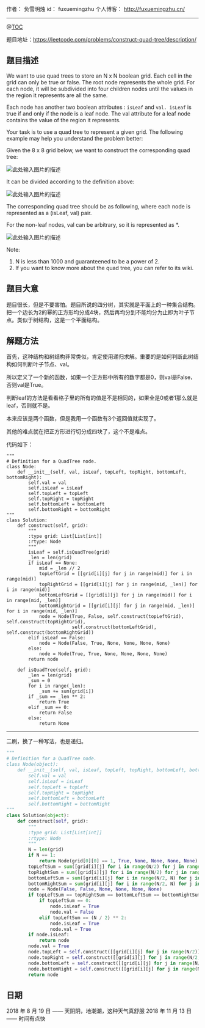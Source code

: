 
作者： 负雪明烛
id：	fuxuemingzhu
个人博客：	http://fuxuemingzhu.cn/

---
@[TOC](目录)

题目地址：https://leetcode.com/problems/construct-quad-tree/description/

## 题目描述

We want to use quad trees to store an N x N boolean grid. Each cell in the grid can only be true or false. The root node represents the whole grid. For each node, it will be subdivided into four children nodes until the values in the region it represents are all the same.

Each node has another two boolean attributes : ``isLeaf`` and ``val. isLeaf`` is true if and only if the node is a leaf node. The val attribute for a leaf node contains the value of the region it represents.

Your task is to use a quad tree to represent a given grid. The following example may help you understand the problem better:

Given the 8 x 8 grid below, we want to construct the corresponding quad tree:

![此处输入图片的描述][1]

It can be divided according to the definition above:


![此处输入图片的描述][2]
 

The corresponding quad tree should be as following, where each node is represented as a (isLeaf, val) pair.

For the non-leaf nodes, val can be arbitrary, so it is represented as *.

![此处输入图片的描述][3]

Note:

1. N is less than 1000 and guaranteened to be a power of 2.
1. If you want to know more about the quad tree, you can refer to its wiki.


## 题目大意

题目很长，但是不要害怕。题目所说的四分树，其实就是平面上的一种集合结构。把一个边长为2的幂的正方形均分成4块，然后再均分到不能均分为止即为叶子节点。类似于树结构，这是一个平面结构。

## 解题方法

首先，这种结构和树结构非常类似，肯定使用递归求解。重要的是如何判断此树结构如何判断叶子节点、val。

所以定义了一个新的函数，如果一个正方形中所有的数字都是0，则val是False，否则val是True。

判断leaf的方法是看看格子里的所有的值是不是相同的，如果全是0或者1那么就是leaf，否则就不是。

本来应该是两个函数，但是我用一个函数有3个返回值就实现了。

其他的难点就在把正方形进行切分成四块了，这个不是难点。

代码如下：

```python3
"""
# Definition for a QuadTree node.
class Node:
    def __init__(self, val, isLeaf, topLeft, topRight, bottomLeft, bottomRight):
        self.val = val
        self.isLeaf = isLeaf
        self.topLeft = topLeft
        self.topRight = topRight
        self.bottomLeft = bottomLeft
        self.bottomRight = bottomRight
"""
class Solution:
    def construct(self, grid):
        """
        :type grid: List[List[int]]
        :rtype: Node
        """
        isLeaf = self.isQuadTree(grid)
        _len = len(grid)
        if isLeaf == None:
            mid = _len // 2
            topLeftGrid = [[grid[i][j] for j in range(mid)] for i in range(mid)]
            topRightGrid = [[grid[i][j] for j in range(mid, _len)] for i in range(mid)]
            bottomLeftGrid = [[grid[i][j] for j in range(mid)] for i in range(mid, _len)]
            bottomRightGrid = [[grid[i][j] for j in range(mid, _len)] for i in range(mid, _len)]
            node = Node(True, False, self.construct(topLeftGrid), self.construct(topRightGrid), 
                        self.construct(bottomLeftGrid), self.construct(bottomRightGrid))
        elif isLeaf == False:
            node = Node(False, True, None, None, None, None)
        else:
            node = Node(True, True, None, None, None, None)
        return node
        
    def isQuadTree(self, grid):
        _len = len(grid)
        _sum = 0
        for i in range(_len):
            _sum += sum(grid[i])
        if _sum == _len ** 2:
            return True
        elif _sum == 0:
            return False
        else:
            return None
```

---
二刷，换了一种写法，也是递归。

```python
"""
# Definition for a QuadTree node.
class Node(object):
    def __init__(self, val, isLeaf, topLeft, topRight, bottomLeft, bottomRight):
        self.val = val
        self.isLeaf = isLeaf
        self.topLeft = topLeft
        self.topRight = topRight
        self.bottomLeft = bottomLeft
        self.bottomRight = bottomRight
"""
class Solution(object):
    def construct(self, grid):
        """
        :type grid: List[List[int]]
        :rtype: Node
        """
        N = len(grid)
        if N == 1:
            return Node(grid[0][0] == 1, True, None, None, None, None)
        topLeftSum = sum([grid[i][j] for i in range(N/2) for j in range(N/2)])
        topRightSum = sum([grid[i][j] for i in range(N/2) for j in range(N/2, N)])
        bottomLeftSum = sum([grid[i][j] for i in range(N/2, N) for j in range(N/2)])
        bottomRightSum = sum(grid[i][j] for i in range(N/2, N) for j in range(N/2, N))
        node = Node(False, False, None, None, None, None)
        if topLeftSum == topRightSum == bottomLeftSum == bottomRightSum:
            if topLeftSum == 0:
                node.isLeaf = True
                node.val = False
            elif topLeftSum == (N / 2) ** 2:
                node.isLeaf = True
                node.val = True
        if node.isLeaf:
            return node
        node.val = True
        node.topLeft = self.construct([[grid[i][j] for j in range(N/2)] for i in range(N/2)])
        node.topRight = self.construct([[grid[i][j] for j in range(N/2, N)] for i in range(N/2)])
        node.bottomLeft = self.construct([[grid[i][j] for j in range(N/2)] for i in range(N/2, N)])
        node.bottomRight = self.construct([[grid[i][j] for j in range(N/2, N)] for i in range(N/2, N)])
        return node
```

## 日期

2018 年 8 月 19 日 —— 天阴阴，地潮潮，这种天气真舒服
2018 年 11 月 13 日 —— 时间有点快

  [1]: https://s3-lc-upload.s3.amazonaws.com/uploads/2018/02/01/962_grid.png
  [2]: https://s3-lc-upload.s3.amazonaws.com/uploads/2018/02/01/962_grid_divided.png
  [3]: https://s3-lc-upload.s3.amazonaws.com/uploads/2018/02/01/962_quad_tree.png
